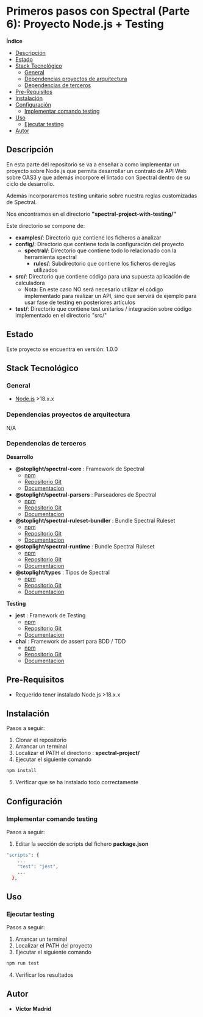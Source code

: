 <h1>Primeros pasos con Spectral (Parte 6): Proyecto Node.js + Testing</h1>





**Índice**
- [Descripción](#descripción)
- [Estado](#estado)
- [Stack Tecnológico](#stack-tecnológico)
  - [General](#general)
  - [Dependencias proyectos de arquitectura](#dependencias-proyectos-de-arquitectura)
  - [Dependencias de terceros](#dependencias-de-terceros)
- [Pre-Requisitos](#pre-requisitos)
- [Instalación](#instalación)
- [Configuración](#configuración)
  - [Implementar comando testing](#implementar-comando-testing)
- [Uso](#uso)
  - [Ejecutar testing](#ejecutar-testing)
- [Autor](#autor)





## Descripción

En esta parte del repositorio se va a enseñar a como implementar un proyecto sobre Node.js que permita desarrollar un contrato de API Web sobre OAS3 y que además incorpore el lintado con Spectral dentro de su ciclo de desarrollo.

Además incorporaremos testing unitario sobre nuestra reglas customizadas de Spectral.

Nos encontramos en el directorio **"spectral-project-with-testing/"**

Este directorio se compone de:

* **examples/**: Directorio que contiene los ficheros a analizar
* **config/**: Directorio que contiene toda la configuración del proyecto
  * **spectral/**: Directorio que contiene todo lo relacionado con la herramienta spectral
    * **rules/**: Subdirectorio que contiene los ficheros de reglas utilizados
* **src/**: Directorio que contiene código para una supuesta aplicación de calculadora
  * Nota: En este caso NO será necesario utilizar el código implementado para realizar un API, sino que servirá de ejemplo para usar fase de testing en posteriores artículos
* **test/**: Directorio que contiene test unitarios / integración sobre código implementado en el directorio "src/"




## Estado

Este proyecto se encuentra en versión: 1.0.0





## Stack Tecnológico

### General

* [Node.js](https://nodejs.org/es) >18.x.x


### Dependencias proyectos de arquitectura

N/A


### Dependencias de terceros

**Desarrollo**

* **@stoplight/spectral-core** : Framework de Spectral
  * [npm](https://www.npmjs.com/package/@stoplight/spectral-core)
  * [Repositorio Git](https://github.com/stoplightio/spectral)
  * [Documentacion](https://stoplight.io/open-source/spectral)
* **@stoplight/spectral-parsers** : Parseadores de Spectral
  * [npm](https://www.npmjs.com/package/@stoplight/spectral-parsers)
  * [Repositorio Git](https://github.com/stoplightio/spectral)
  * [Documentacion](https://stoplight.io/open-source/spectral)
* **@stoplight/spectral-ruleset-bundler** : Bundle Spectral Ruleset
  * [npm](https://www.npmjs.com/package/@stoplight/spectral-ruleset-bundler)
  * [Repositorio Git](https://github.com/stoplightio/spectral)
  * [Documentacion](https://stoplight.io/open-source/spectral)
* **@stoplight/spectral-runtime** : Bundle Spectral Ruleset
  * [npm](https://www.npmjs.com/package/@stoplight/spectral-ruleset-bundler)
  * [Repositorio Git](https://github.com/stoplightio/spectral)
  * [Documentacion](https://stoplight.io/open-source/spectral)
* **@stoplight/types** : Tipos de Spectral
  * [npm](https://www.npmjs.com/package/@stoplight/types)
  * [Repositorio Git](https://github.com/stoplightio/spectral)
  * [Documentacion](https://stoplight.io/open-source/spectral)


**Testing**

* **jest** : Framework de Testing
  * [npm](https://www.npmjs.com/package/jest)
  * [Repositorio Git](https://github.com/jestjs/jest)
  * [Documentacion](https://jestjs.io/)
* **chai** : Framework de assert para BDD / TDD
  * [npm](https://www.npmjs.com/package/chai)
  * [Repositorio Git](https://github.com/chaijs/chai)
  * [Documentacion](https://www.chaijs.com/)




## Pre-Requisitos

* Requerido tener instalado Node.js >18.x.x





## Instalación

Pasos a seguir:

1. Clonar el repositorio
2. Arrancar un terminal
3. Localizar el PATH el directorio : **spectral-project/**
4. Ejecutar el siguiente comando

```bash
npm install
```

5. Verificar que se ha instalado todo correctamente





## Configuración

### Implementar comando testing

Pasos a seguir:

1. Editar la sección de scripts del fichero **package.json**

```bash
"scripts": {
    ...
    "test": "jest",
    ...
  },
```






## Uso



### Ejecutar testing

Pasos a seguir:

1. Arrancar un terminal
2. Localizar el PATH del proyecto
3. Ejecutar el siguiente comando

```bash
npm run test
```

4. Verificar los resultados





## Autor

* **Víctor Madrid**